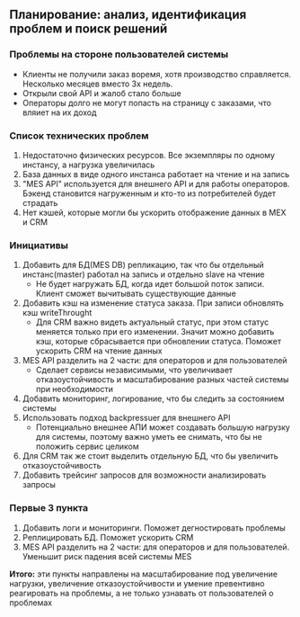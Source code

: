 ## Планирование: анализ, идентификация проблем и поиск решений
### Проблемы на стороне пользователей системы
- Клиенты не получили заказ воремя, хотя производство справляется. Несколько месяцев вместо 3х недель.
- Открыли свой API и жалоб стало больше
- Операторы долго не могут попасть на страницу с заказами, что вляиет на их доход

### Список технических проблем
1. Недостаточно физических ресурсов. Все экземпляры по одному инстансу, а нагрузка увеличилась
2. База данных в виде одного инстанса работает на чтение и на запись
3. "MES API" используется для внешнего API и для работы операторов. Бэкенд становится нагруженным и кто-то из потребителей будет страдать
4. Нет кэшей, которые могли бы ускорить отображение данных в MEX и CRM

### Инициативы
1. Добавить для БД(MES DB) репликацию, так что бы отдельный инстанс(master) работал на запись и отдельно slave на чтение
	- Не будет нагружать БД, когда идет большой поток записи. Клиент сможет вычитывать существующие данные
2. Добавить кэш на изменение статуса заказа. При записи обновлять кэш writeThrought
	- Для CRM важно видеть актуальный статус, при этом статус меняется только при его изменении. Значит можно добавить кэш, которые сбрасывается при обновлении статуса. Поможет ускорить CRM на чтение данных
3. MES API разделить на 2 части: для операторов и для пользователей
	- Сделает сервисы независимыми, что увеличивает отказоустойчивость и масштабирование разных частей системы при необходимости
4. Добавить мониторинг, логирование, что бы следить за состоянием системы
5. Использовать подход backpressuer для внешнего API
	- Потенциально внешнее АПИ может создавать большую нагрузку для системы, поэтому важно уметь ее снимать, что бы не положить сервис целиком
6. Для CRM  так же стоит выделить отдельную БД, что бы увеличить отказоустойчивость
7. Добавить трейсинг запросов для возможности анализировать запросы

### Первые 3 пункта
1. Добавить логи и мониторинги. Поможет дегностировать проблемы
2. Реплицировать БД. Поможет ускорить CRM
3. MES API разделить на 2 части: для операторов и для пользователей. Уменьшит риск падения всей системы MES

**Итого:** эти пункты направлены на масштабирование под увеличение нагрузки, увеличение отказоустойчивости и умение превентивно реагировать на проблемы, а не только узнавать от пользователей о проблемах
